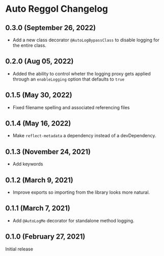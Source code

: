 # Auto Reggol Changelog
 
## 0.3.0 (September 26, 2022)

- Add a new class decorator `@AutoLogBypassClass` to disable logging for the entire class.

## 0.2.0 (Aug 05, 2022)

- Added the ability to control wheter the logging proxy gets applied through an `enableLogging` option that defaults to `true`

## 0.1.5 (May 30, 2022)

- Fixed filename spelling and associated referencing files

## 0.1.4 (May 16, 2022)

- Make `reflect-metadata` a dependency instead of a devDependency.
 
## 0.1.3 (November 24, 2021)

- Add keywords

## 0.1.2 (March 9, 2021)

- Improve exports so importing from the library looks more natural.

## 0.1.1 (March 7, 2021)

- Add `@AutoLogMe` decorator for standalone method logging.

## 0.1.0 (February 27, 2021)

Initial release
